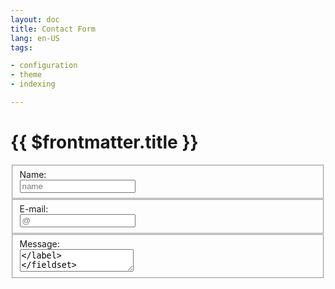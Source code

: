 ```yaml
---
layout: doc
title: Contact Form
lang: en-US
tags:

- configuration
- theme
- indexing

---
```


# {{ $frontmatter.title }}


<script setup>

// https://vuejs.org/guide/introduction.html#api-styles
// https://vuejs.org/guide/essentials/forms.html
import { ref } from 'vue'
const API_URL = `https://email.dialogware.com`

const message = ref("")
const email = ref("")
const text = ref("")
const name = ref("")
function send() {
   //const url = API_URL
const responsePromise = fetch(API_URL)
console.log(responsePromise)
//const res = await fetch(API_URL)
//const data = await res.json()
//console.log(data)
//console.log(await responsePromise.json())
   //const answer = await (await fetch(API_URL)).json()
//console.log(answer)
   //message.value = await fetch(API_URL).json()
   // message.value = await (await fetch(API_URL)).json()
    //email.value=""
    //text.value=""
    //name.value=""
}
</script>

<form method="get" action="">

<div>
<fieldset>
<label>
    <div>Name:</div>
    <input v-model="name" placeholder="name">
</label>
</fieldset>


<fieldset>
<label>
    <div>E-mail:</div>
    <input v-model="email" placeholder="@" />
</label>
</fieldset>

<fieldset>   
<label>
    <div>Message:</div>
    <textarea v-model="message" placeholder="message" />
</label>
</fieldset>

</div>

</form>    


<button @click="send">Send Message</button>

<style scoped>
button {
  font-weight: bold;
  color: gray;
  background-color: black;
  padding: 5px;
  border: 1px solid white;
}

input, textarea {
  color: white;
  background-color: black;
  padding: 1px;
  border: 1px solid white;
}

label div{
    white-space: pre-line;
  color: gray;
  padding: 0px;
}
</style>

---

+ [Home](http://www.dialogware.com/)
+ [Documentation](http://docs.dialogware.com/)
